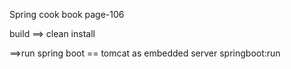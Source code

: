 Spring cook book page-106


build ==>
clean install

==>run spring boot == tomcat as embedded server
springboot:run
